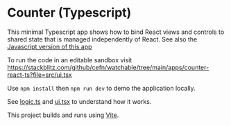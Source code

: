 # Counter (Typescript)

This minimal Typescript app shows how to bind React views and controls to shared state that is managed independently of React. See also the [Javascript version of this app](https://github.com/cefn/lauf/tree/main/apps/counter-react-js)

To run the code in an editable sandbox visit https://stackblitz.com/github/cefn/watchable/tree/main/apps/counter-react-ts?file=src/ui.tsx

Use `npm install` then `npm run dev` to demo the application locally.

See [logic.ts](https://github.com/cefn/lauf/tree/main/apps/counter-react-ts/src/logic.ts) and [ui.tsx](https://github.com/cefn/lauf/tree/main/apps/counter-react-ts/src/ui.tsx) to understand how it works.

This project builds and runs using [Vite](https://vitejs.dev/).

